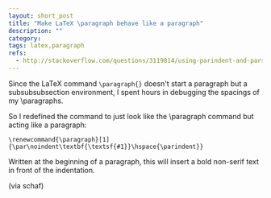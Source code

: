 ```yaml
---
layout: short_post
title: "Make LaTeX \paragraph behave like a paragraph"
description: ""
category:
tags: latex,paragraph
refs:
  - http://stackoverflow.com/questions/3119814/using-parindent-and-parskip-with-paragraph-has-no-effect
---
```

Since the LaTeX command `\paragraph{}` doesn't start a paragraph but a
subsubsubsection environment, I spent hours in debugging the spacings of my
\paragraphs.

So I redefined the command to just look like the \paragraph command but
acting like a paragraph:

`\renewcommand{\paragraph}[1]{\par\noindent\textbf{\textsf{#1}}\hspace{\parindent}}`

Written at the beginning of a paragraph, this will insert a bold non-serif
text in front of the indentation.

(via schaf)
